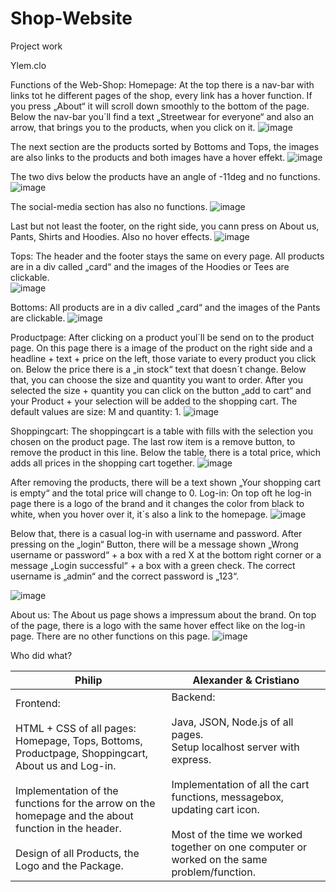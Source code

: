 # Shop-Website
Project work

Ylem.clo

Functions of the Web-Shop:
Homepage:
At the top there is a nav-bar with links tot he different pages of the shop, every link has a hover function. If you press „About“ it will scroll down smoothly to the bottom of the page. Below the nav-bar you´ll find a text „Streetwear for everyone“ and also an arrow, that brings you to the products, when you click on it. 
 ![image](https://user-images.githubusercontent.com/97988163/225872311-6b1ceab7-34cb-42cb-907a-648401edaec9.png)

The next section are the products sorted by Bottoms and Tops, the images are also links to the products and both images have a hover effekt. 
 ![image](https://user-images.githubusercontent.com/97988163/225872343-ccce7c9f-97a0-4897-b9d3-634fa6a1fe27.png)


The two divs below the products have an angle of -11deg and no functions. 
 ![image](https://user-images.githubusercontent.com/97988163/225872466-fbe30cbb-3319-40b0-ba81-2666a4a3eea0.png)

The social-media section has also no functions. 
 ![image](https://user-images.githubusercontent.com/97988163/225872479-35619257-6111-4865-ab36-49da3e8d910e.png)

Last but not least the footer, on the right side, you cann press on About us, Pants, Shirts and Hoodies. Also no hover effects.
 ![image](https://user-images.githubusercontent.com/97988163/225872493-04e5c7c1-fa02-40ad-b9a0-3669883d1347.png)

Tops:
The header and the footer stays the same on every page. All products are in a div called „card“ and the images of the Hoodies or Tees are clickable.
<br>
 ![image](https://user-images.githubusercontent.com/97988163/225872517-3c3458e0-c70c-4721-bc33-54f97ad41da2.png)

Bottoms:
All products are in a div called „card“ and the images of the Pants are clickable.
 ![image](https://user-images.githubusercontent.com/97988163/225872567-e23e713f-fa58-4885-a7b9-f4bac9e56b4b.png)

Productpage:
After clicking on a product youl´ll be send on to the product page. On this page there is a image of the product on the right side and a headline + text + price on the left, those variate to every product you click on. Below the price there is a „in stock“ text that doesn´t change. Below that, you can choose the size and quantity you want to order. After you selected the size + quantity you can click on the button „add to cart“ and your Product + your selection will be added to the shopping cart. The default values are size: M and quantity: 1.
 ![image](https://user-images.githubusercontent.com/97988163/225872586-5f18e83f-bb19-4c69-b1e4-e737e1edf828.png)

Shoppingcart:
The shoppingcart is a table with fills with the selection you chosen on the product page. The last row item is a remove button, to remove the product in this line. Below the table, there is a total price, which adds all prices in the shopping cart together.
 ![image](https://user-images.githubusercontent.com/97988163/225872833-49c43261-1353-49c2-84d8-5e4c0292894d.png)

After removing the products, there will be a text shown „Your shopping cart is empty“ and the total price will change to 0.
Log-in:
On top oft he log-in page there is a logo of the brand and it changes the color from black to white, when you hover over it, it´s also a link to the homepage. 
 ![image](https://user-images.githubusercontent.com/97988163/225872855-d808b1ea-1264-41c2-b756-6a32ae1fa209.png)

Below that, there is a casual log-in with username and password. After pressing on the „login“ Button, there will be a message shown „Wrong username or password“ + a box with a red X at the bottom right corner or a message „Login successful“ + a box with a green check. The correct username is „admin“ and the correct password is „123“.
 
![image](https://user-images.githubusercontent.com/97988163/225872888-8a828333-a1f7-4ca8-9284-801452ed4451.png)

About us:
The About us page shows a impressum about the brand. On top of the page, there is a logo with the same hover effect like on the log-in page. There are no other functions on this page.
![image](https://user-images.githubusercontent.com/97988163/225872941-53b7406f-ba9e-4c21-bca9-66b8256f1d1f.png)

Who did what?
	


| Philip  | Alexander & Cristiano |
| ------------- | ------------- |
| Frontend:<br><br>HTML + CSS of all pages: Homepage, Tops, Bottoms, Productpage, Shoppingcart, About us and Log-in.<br><br>Implementation of the functions for the arrow on the homepage and the about function in the header.<br><br>Design of all Products, the Logo and the Package.  | Backend:<br><br>Java, JSON, Node.js of all pages.<br>Setup localhost server with express.<br><br>Implementation of all the cart functions, messagebox, updating cart icon.<br><br>Most of the time we worked together on one computer or worked on the same problem/function.  |





